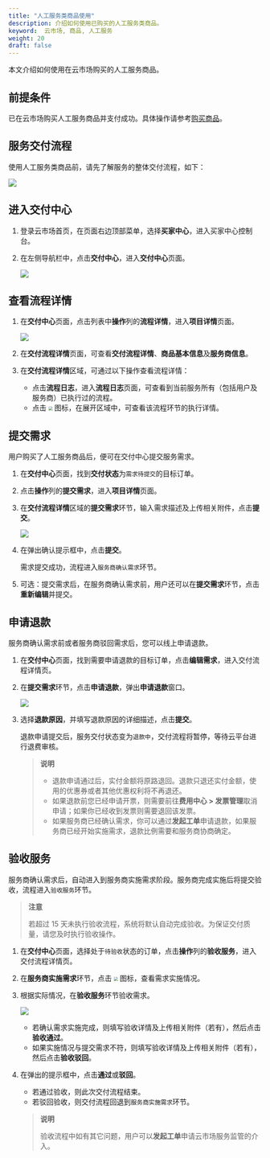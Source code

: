 ```yaml
---
title: "人工服务类商品使用"
description: 介绍如何使用已购买的人工服务类商品。
keyword:  云市场, 商品, 人工服务
weight: 20
draft: false
---
```


本文介绍如何使用在云市场购买的人工服务商品。

## 前提条件

已在云市场购买人工服务商品并支付成功。具体操作请参考[购买商品](./appcenter/market/manual/20_purchase_app/)。

## 服务交付流程

使用人工服务类商品前，请先了解服务的整体交付流程，如下：

![](../../../_images/delivery_process.svg)

## 进入交付中心

1. 登录云市场首页，在页面右边顶部菜单，选择**买家中心**，进入买家中心控制台。

2. 在左侧导航栏中，点击**交付中心**，进入**交付中心**页面。

   ![](../../../_images/buyer_delivery_center_list.png)

## 查看流程详情

1. 在**交付中心**页面，点击列表中**操作**列的**流程详情**，进入**项目详情**页面。

   ![](../../../_images/service_project_detail_1.png)

2. 在**交付流程详情**页面，可查看**交付流程详情**、**商品基本信息**及**服务商信息**。

3. 在**交付流程详情**区域，可通过以下操作查看流程详情：
   - 点击**流程日志**，进入**流程日志**页面，可查看到当前服务所有（包括用户及服务商）已执行过的流程。
   - 点击 <img src="../../../_images/chevron_down.png" style="zoom:50%;" /> 图标，在展开区域中，可查看该流程环节的执行详情。

## 提交需求

用户购买了人工服务商品后，便可在交付中心提交服务需求。

1. 在**交付中心**页面，找到**交付状态**为`需求待提交`的目标订单。

2. 点击**操作**列的**提交需求**，进入**项目详情**页面。

3. 在**交付流程详情**区域的**提交需求**环节，输入需求描述及上传相关附件，点击**提交**。

   ![](../../../_images/commit_requirment.png)

4. 在弹出确认提示框中，点击**提交**。

   需求提交成功，流程进入`服务商确认需求`环节。

5. 可选：提交需求后，在服务商确认需求前，用户还可以在**提交需求**环节，点击**重新编辑**并提交。

## 申请退款

服务商确认需求前或者服务商驳回需求后，您可以线上申请退款。

1. 在**交付中心**页面，找到需要申请退款的目标订单，点击**编辑需求**，进入交付流程详情页。

2. 在**提交需求**环节，点击**申请退款**，弹出**申请退款**窗口。

   ![](../../../_images/cancel_service.png)

3. 选择**退款原因**，并填写退款原因的详细描述，点击**提交**。

   退款申请提交后，服务交付状态变为`退款中`，交付流程将暂停，等待云平台进行退费审核。

   > **说明**
   >
   > - 退款申请通过后，实付金额将原路退回。退款只退还实付金额，使用的优惠券或者其他优惠权利将不再退还。
   > - 如果退款前您已经申请开票，则需要前往**费用中心 > 发票管理**取消申请；如果你已经收到发票则需要退回该发票。
   > - 如果服务商已经确认需求，你可以通过**发起工单**申请退款，如果服务商已经开始实施需求，退款比例需要和服务商协商确定。

## 验收服务

服务商确认需求后，自动进入到服务商实施需求阶段。服务商完成实施后将提交验收，流程进入`验收服务`环节。

>**注意**
>
>若超过 15 天未执行验收流程，系统将默认自动完成验收。为保证交付质量，请您及时执行验收操作。

1. 在**交付中心**页面，选择处于`待验收`状态的订单，点击**操作**列的**验收服务**，进入交付流程详情页。

2. 在**服务商实施需求**环节，点击 <img src="../../../_images/chevron_down.png" style="zoom:50%;" />  图标，查看需求实施情况。

3. 根据实际情况，在**验收服务**环节验收需求。

   ![](../../../_images/acceptance_requirment.png)

   - 若确认需求实施完成，则填写验收详情及上传相关附件（若有），然后点击**验收通过**。
   - 如果实施情况与提交需求不符，则填写验收详情及上传相关附件（若有），然后点击**验收驳回**。

4. 在弹出的提示框中，点击**通过**或**驳回**。

   - 若通过验收，则此次交付流程结束。
   - 若驳回验收，则交付流程回退到`服务商实施需求`环节。

   > **说明**
   >
   > 验收流程中如有其它问题，用户可以**发起工单**申请云市场服务监管的介入。

